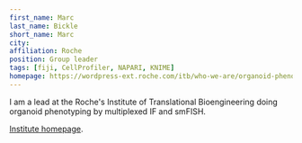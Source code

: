 ```yaml
---
first_name: Marc
last_name: Bickle
short_name: Marc
city:
affiliation: Roche
position: Group leader
tags: [fiji, CellProfiler, NAPARI, KNIME]
homepage: https://wordpress-ext.roche.com/itb/who-we-are/organoid-phenotyping/
---
```


I am a lead at the Roche's Institute of Translational Bioengineering doing organoid phenotyping by multiplexed IF and smFISH.  

[Institute homepage](https://wordpress-ext.roche.com/itb/who-we-are/organoid-phenotyping). 
